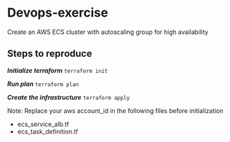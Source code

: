 # Devops-exercise

Create an AWS ECS cluster with autoscaling group for high availability

## Steps to reproduce

***Initialize terraform***
`terraform init`

***Run plan***
`terraform plan`

***Create the infrastructure***
`terraform apply`

Note: Replace your aws account_id in the following files before initialization
- ecs_service_alb.tf
- ecs_task_definition.tf